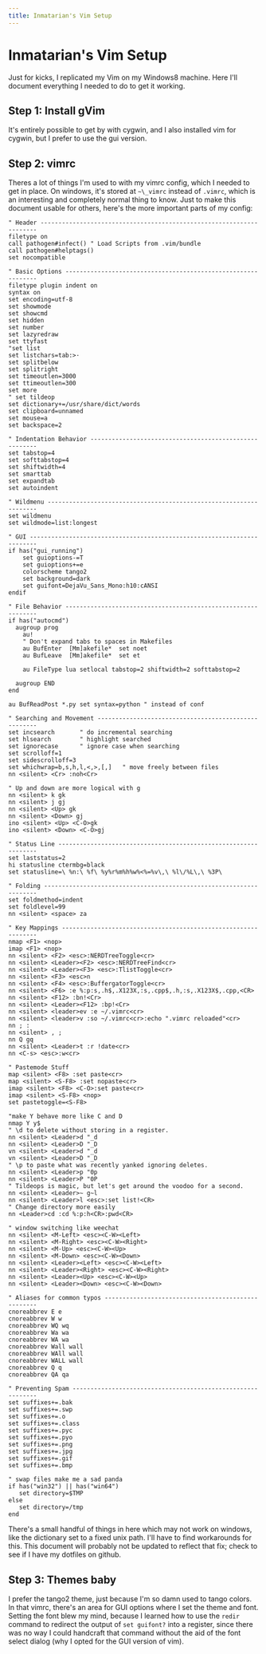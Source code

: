 ```yaml
---
title: Inmatarian's Vim Setup
---
```


Inmatarian's Vim Setup
======================

Just for kicks, I replicated my Vim on my Windows8 machine. Here I'll document everything I needed to do to get it working.

## Step 1: Install gVim

It's entirely possible to get by with cygwin, and I also installed vim for cygwin, but I prefer to use the gui version.

## Step 2: vimrc

Theres a lot of things I'm used to with my vimrc config, which I needed to get in place. On windows, it's stored at `~\_vimrc` instead of `.vimrc`, which is an interesting and completely normal thing to know. Just to make this document usable for others, here's the more important parts of my config:

```
" Header ---------------------------------------------------------------------
filetype on
call pathogen#infect() " Load Scripts from .vim/bundle
call pathogen#helptags()
set nocompatible

" Basic Options --------------------------------------------------------------
filetype plugin indent on
syntax on
set encoding=utf-8
set showmode
set showcmd
set hidden
set number
set lazyredraw
set ttyfast
"set list
set listchars=tab:>·
set splitbelow
set splitright
set timeoutlen=3000
set ttimeoutlen=300
set more
" set tildeop
set dictionary+=/usr/share/dict/words
set clipboard=unnamed
set mouse=a
set backspace=2

" Indentation Behavior -------------------------------------------------------
set tabstop=4
set softtabstop=4
set shiftwidth=4
set smarttab
set expandtab
set autoindent

" Wildmenu -------------------------------------------------------------------
set wildmenu
set wildmode=list:longest

" GUI ------------------------------------------------------------------------
if has("gui_running")
    set guioptions-=T
    set guioptions+=e
    colorscheme tango2
    set background=dark
    set guifont=DejaVu_Sans_Mono:h10:cANSI
endif

" File Behavior --------------------------------------------------------------
if has("autocmd")
  augroup prog
    au!
    " Don't expand tabs to spaces in Makefiles
    au BufEnter  [Mm]akefile*  set noet
    au BufLeave  [Mm]akefile*  set et

    au FileType lua setlocal tabstop=2 shiftwidth=2 softtabstop=2

  augroup END
end

au BufReadPost *.py set syntax=python " instead of conf

" Searching and Movement -----------------------------------------------------
set incsearch       " do incremental searching
set hlsearch        " highlight searched
set ignorecase      " ignore case when searching
set scrolloff=1
set sidescrolloff=3
set whichwrap=b,s,h,l,<,>,[,]   " move freely between files
nn <silent> <Cr> :noh<Cr>

" Up and down are more logical with g
nn <silent> k gk
nn <silent> j gj
nn <silent> <Up> gk
nn <silent> <Down> gj
ino <silent> <Up> <C-O>gk
ino <silent> <Down> <C-O>gj

" Status Line ----------------------------------------------------------------
set laststatus=2
hi statusline ctermbg=black
set statusline=\ %n:\ %f\ %y%r%m%h%w%<%=%v\,\ %l\/%L\,\ %3P\ 

" Folding --------------------------------------------------------------------
set foldmethod=indent
set foldlevel=99
nn <silent> <space> za

" Key Mappings ---------------------------------------------------------------
nmap <F1> <nop>
imap <F1> <nop>
nn <silent> <F2> <esc>:NERDTreeToggle<cr>
nn <silent> <Leader><F2> <esc>:NERDTreeFind<cr>
nn <silent> <Leader><F3> <esc>:TlistToggle<cr>
nn <silent> <F3> <esc>n
nn <silent> <F4> <esc>:BuffergatorToggle<cr>
nn <silent> <F6> :e %:p:s,.h$,.X123X,:s,.cpp$,.h,:s,.X123X$,.cpp,<CR>
nn <silent> <F12> :bn!<Cr>
nn <silent> <Leader><F12> :bp!<Cr>
nn <silent> <leader>ev :e ~/.vimrc<cr>
nn <silent> <leader>v :so ~/.vimrc<cr>:echo ".vimrc reloaded"<cr>
nn ; :
nn <silent> , ;
nn Q gq
nn <silent> <Leader>t :r !date<cr>
nn <C-s> <esc>:w<cr>

" Pastemode Stuff
map <silent> <F8> :set paste<cr>
map <silent> <S-F8> :set nopaste<cr>
imap <silent> <F8> <C-O>:set paste<cr>
imap <silent> <S-F8> <nop>
set pastetoggle=<S-F8>

"make Y behave more like C and D
nmap Y y$
" \d to delete without storing in a register.
nn <silent> <Leader>d "_d
nn <silent> <Leader>D "_D
vn <silent> <Leader>d "_d
vn <silent> <Leader>D "_D
" \p to paste what was recently yanked ignoring deletes.
nn <silent> <Leader>p "0p
nn <silent> <Leader>P "0P
" Tildeops is magic, but let's get around the voodoo for a second.
nn <silent> <Leader>~ g~l
nn <silent> <Leader>l <esc>:set list!<CR>
" Change directory more easily
nn <Leader>cd :cd %:p:h<CR>:pwd<CR>

" window switching like weechat
nn <silent> <M-Left> <esc><C-W><Left>
nn <silent> <M-Right> <esc><C-W><Right>
nn <silent> <M-Up> <esc><C-W><Up>
nn <silent> <M-Down> <esc><C-W><Down>
nn <silent> <Leader><Left> <esc><C-W><Left>
nn <silent> <Leader><Right> <esc><C-W><Right>
nn <silent> <Leader><Up> <esc><C-W><Up>
nn <silent> <Leader><Down> <esc><C-W><Down>

" Aliases for common typos ---------------------------------------------------
cnoreabbrev E e
cnoreabbrev W w
cnoreabbrev WQ wq
cnoreabbrev Wa wa
cnoreabbrev WA wa
cnoreabbrev Wall wall
cnoreabbrev WAll wall
cnoreabbrev WALL wall
cnoreabbrev Q q
cnoreabbrev QA qa

" Preventing Spam ------------------------------------------------------------
set suffixes+=.bak
set suffixes+=.swp
set suffixes+=.o
set suffixes+=.class
set suffixes+=.pyc
set suffixes+=.pyo
set suffixes+=.png
set suffixes+=.jpg
set suffixes+=.gif
set suffixes+=.bmp

" swap files make me a sad panda
if has("win32") || has("win64")
   set directory=$TMP
else
   set directory=/tmp
end
```

There's a small handful of things in here which may not work on windows, like the dictionary set to a fixed unix path. I'll have to find workarounds for this. This document will probably not be updated to reflect that fix; check to see if I have my dotfiles on github.

## Step 3: Themes baby

I prefer the tango2 theme, just because I'm so damn used to tango colors. In that vimrc, there's an area for GUI options where I set the theme and font. Setting the font blew my mind, because I learned how to use the `redir` command to redirect the output of `set guifont?` into a register, since there was no way I could handcraft that command without the aid of the font select dialog (why I opted for the GUI version of vim).


